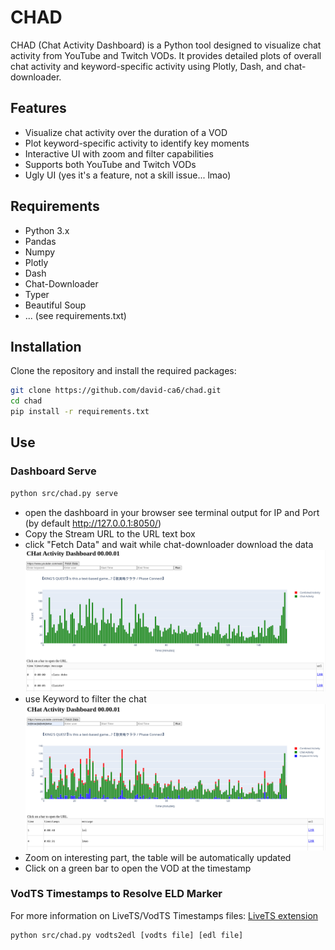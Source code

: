 # CHAD

CHAD (Chat Activity Dashboard) is a Python tool designed to visualize chat activity from YouTube and Twitch VODs. It provides detailed plots of overall chat activity and keyword-specific activity using Plotly, Dash, and chat-downloader.

## Features
- Visualize chat activity over the duration of a VOD
- Plot keyword-specific activity to identify key moments
- Interactive UI with zoom and filter capabilities
- Supports both YouTube and Twitch VODs
- Ugly UI (yes it's a feature, not a skill issue... lmao)

## Requirements
- Python 3.x
- Pandas
- Numpy
- Plotly
- Dash
- Chat-Downloader
- Typer
- Beautiful Soup
- ... (see requirements.txt)

## Installation
Clone the repository and install the required packages:

```bash
git clone https://github.com/david-ca6/chad.git
cd chad
pip install -r requirements.txt
```

## Use
### Dashboard Serve
```bash
python src/chad.py serve
```
- open the dashboard in your browser see terminal output for IP and Port (by default http://127.0.0.1:8050/)
- Copy the Stream URL to the URL text box
- click "Fetch Data" and wait while chat-downloader download the data
![Filtered chat](docs/pics/activity_raw.png)
- use Keyword to filter the chat
![Filtered chat](docs/pics/activity_keyword_filtered.png)
- Zoom on interesting part, the table will be automatically updated
- Click on a green bar to open the VOD at the timestamp


### VodTS Timestamps to Resolve ELD Marker
For more information on LiveTS/VodTS Timestamps files:  [LiveTS extension](https://github.com/CA6-LiveTS/LiveTS-Chrome)
```bash
python src/chad.py vodts2edl [vodts file] [edl file]
```
